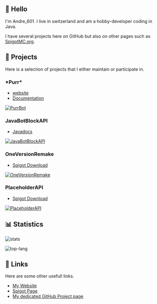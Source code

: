 <!-- Links -->
[PurrBot-Repo]: https://github.com/purrbot-site/PurrBot
[PurrBot-Website]: https://purrbot.site
[PurrBot-Docs]: https://docs.purrbot.site

[JavaBotBlockAPI-Repo]: https://github.com/botblock/JavaBotBlockAPI
[JavaBotBlockAPI-Javadocs]: https://jbba.dev/docs

[OneVersionRemake-Repo]: https://github.com/Andre601/OneVersionRemake
[OneVersionRemake-Spigot]: https://www.spigotmc.org/resources/71727/

[PlaceholderAPI-Repo]: https://github.com/PlaceholderAPI/PlaceholderAPI
[PlaceholderAPI-Spigot]: https://www.spigotmc.org/resources/6245/

[website]: https://Andre601.ch
[spigot]: https://www.spigotmc.org/resources/authors/56829/
[github]: https://Andre601.ch/projects

<!-- Images -->
[PurrBot]: https://github-readme-stats.vercel.app/api/pin?username=purrbot-site&repo=PurrBot&show_owner=true&title_color=3498db&bg_color=ffffff00&text_color=718096
[JavaBotBlockAPI]: https://github-readme-stats.vercel.app/api/pin?username=botblock&repo=JavaBotBlockAPI&show_owner=true&title_color=3498db&bg_color=ffffff00&text_color=718096
[OneVersionRemake]: https://github-readme-stats.vercel.app/api/pin?username=Andre601&repo=OneVersionRemake&show_owner=true&title_color=3498db&bg_color=ffffff00&text_color=718096
[PlaceholderAPI]: https://github-readme-stats.vercel.app/api/pin?username=PlaceholderAPI&repo=PlaceholderAPI&show_owner=true&title_color=3498db&bg_color=ffffff00&text_color=718096

[stats]: https://github-readme-stats.vercel.app/api?username=Andre601&show_icons=true&title_color=3498db&bg_color=ffffff00&text_color=718096

[top-lang]: https://github-readme-stats.vercel.app/api/top-langs?username=Andre601&layout=compact&title_color=3498db&bg_color=ffffff00&text_color=718096

## :wave: Hello
I'm Andre_601. I live in switzerland and am a hobby-developer coding in Java.

I have several projects here on GitHub but also on other pages such as [SpigotMC.org][spigot].

## :file_folder: Projects
Here is a selection of projects that I either maintain or participate in.

### \*Purr*
- [website][PurrBot-Website]
- [Documentation][PurrBot-Docs]

[![PurrBot]][PurrBot-Repo]

### JavaBotBlockAPI
- [Javadocs][JavaBotBlockAPI-Javadocs]

[![JavaBotBlockAPI]][JavaBotBlockAPI-Repo]

### OneVersionRemake
- [Spigot Download][OneVersionRemake-Spigot]

[![OneVersionRemake]][OneVersionRemake-Repo]

### PlaceholderAPI
- [Spigot Download][PlaceholderAPI-Spigot]

[![PlaceholderAPI]][PlaceholderAPI-Repo]

## :bar_chart: Statistics

![stats]

![top-lang]

## :link: Links
Here are some other usefull links.

- [My Website][website]
- [Spigot Page][spigot]
- [My dedicated GitHub Project page][github]
